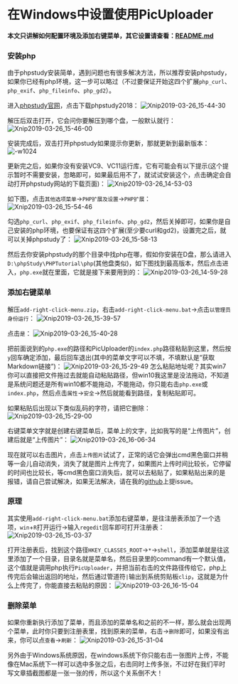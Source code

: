 # 在Windows中设置使用PicUploader
**本文只讲解如何配置环境及添加右键菜单，其它设置请查看：[README.md](https://github.com/xiebruce/PicUploader/blob/master/README.md)**

### 安装php
由于phpstudy安装简单，遇到问题也有很多解决方法，所以推荐安装phpstudy，如果你已经有php环境，这一步可以略过（不过要保证开始这四个扩展`php_curl`、`php_exif`、`php_fileinfo`、`php_gd2`）。

进入[phpstudy官网](http://phpstudy.php.cn)，点击下载phpstudy2018：
![Xnip2019-03-26_15-44-30](https://img.xiebruce.top/2019/03/26/d645ddd1c4d28bd1df7dcd9c69770bca.jpg)

解压后双击打开，它会问你要解压到哪个盘，一般默认就行：
![Xnip2019-03-26_15-46-00](https://img.xiebruce.top/2019/03/26/7c6f06426b9c915731b5da3761f6342e.jpg)

安装完成后，双击打开phpstudy如果提示你更新，那就更新到最新版本：
![-w1024](https://img.xiebruce.top/2019/03/26/0acb9c588d74f6c5db03975ccd8725ae.jpg)

更新完之后，如果你没有安装VC9、VC11运行库，它有可能会有以下提示(这个提示暂时不需要安装，忽略即可，如果最后用不了，就试试安装这个，点击确定会自动打开phpstudy网站的下载页面)：
![Xnip2019-03-26_14-53-03](https://img.xiebruce.top/2019/03/26/c0a698d9b6f55f7003cacfd5258097c5.jpg)

如下图，点击`其他选项菜单`→`PHP扩展及设置`→`PHP扩展`：
![Xnip2019-03-26_15-54-46](https://img.xiebruce.top/2019/03/26/1626a530cef0f5c18fdcc173d8fe856e.jpg)

勾选`php_curl`、`php_exif`、`php_fileinfo`、`php_gd2`，然后关掉即可，如果你是自己安装的php环境，也要保证有这四个扩展(至少要curl和gd2)，设置完之后，就可以关掉phpstudy了：
![Xnip2019-03-26_15-58-13](https://img.xiebruce.top/2019/03/26/33449b3ba007162a6070356d3528372a.jpg)


然后去你安装phpstudy的那个目录中找php在哪，假如你安装在D盘，那么请进入`D:\phpStudy\PHPTutorial\php`(其他盘类似)，如下图找到最高版本，然后点击进入，`php.exe`就在里面，它就是接下来要用到的：
![Xnip2019-03-26_14-59-28](https://img.xiebruce.top/2019/03/26/1abf1e4b0797cb413356daa01dae1739.jpg)

### 添加右键菜单
解压`add-right-click-menu.zip`，右击`add-right-click-menu.bat`→点击`以管理员身份运行`：
![Xnip2019-03-26_15-39-57](https://img.xiebruce.top/2019/03/26/b84ced7066294b7e18ecc6077af4b4cc.jpg)

点击`是`：
![Xnip2019-03-26_15-40-28](https://img.xiebruce.top/2019/03/26/6701dc243fe96c1bd650bcabade081f9.jpg)

把前面说到的`php.exe`的路径和PicUploader的`index.php`路径粘贴到这里，然后按`y`回车确定添加，最后回车退出(其中的菜单文字可以不填，不填默认是“获取Markdown链接”)：
![Xnip2019-03-26_15-29-49](https://img.xiebruce.top/2019/03/26/8d07fd13df21e72fc176cf2c6fd9765a.jpg)
怎么粘贴地址呢？其实win7你可以直接把文件拖过去就能自动粘贴路径，但win10我这里是没法拖动，不知道是系统问题还是所有win10都不能拖动，不能拖动，你只能右击`php.exe`或`index.php`，然后点击`属性`→`安全`→然后就能看到路径，复制粘贴即可。

如果粘贴后出现以下类似乱码的字符，请把它删除：
![Xnip2019-03-26_15-29-00](https://img.xiebruce.top/2019/03/26/3de096dad80f677aceb6aa947a4c7e2c.jpg)

右键菜单文字就是创建右键菜单后，菜单上的文字，比如我写的是“上传图片”，创建后就是“上传图片”：
![Xnip2019-03-26_16-06-34](https://img.xiebruce.top/2019/03/26/6773339fa46f3bd47b92b2363f3ad62b.jpg)

现在就可以右击图片，点击`上传图片`试试了，正常的话它会弹出cmd黑色窗口并稍等一会儿自动消失，消失了就是图片上传完了，如果图片上传时间比较长，它停留的时间也比较长，等cmd黑色窗口消失后，就可以去粘贴了，如果粘贴出来的是报错，请自己尝试解决，如果无法解决，请在我的[github](https://github.com/xiebruce/PicUploader)上提issue。

### 原理
其实使用`add-right-click-menu.bat`添加右键菜单，是往注册表添加了一个选项，`win`+`R`打开运行→输入`regedit`回车即可打开注册表：
![Xnip2019-03-26_15-03-37](https://img.xiebruce.top/2019/03/26/24ad612868d0824cb926242f24cf8312.jpg)

打开注册表后，找到这个路径`HKEY_CLASSES_ROOT`→`*`→`shell`，添加菜单就是往这里添加了一个目录，目录名就是菜单名，然后目录里的command有一个默认值，这个值就是调用php执行`PicUploader`，并把当前右击的文件路径传给它，php上传完后会输出返回的地址，然后通过管道符`|`输出到系统剪贴板`clip`，这就是为什么上传完了，你能直接去粘贴的原因：
![Xnip2019-03-26_16-15-04](https://img.xiebruce.top/2019/03/26/2bc778fe3c461fdc22ed9bb79fb7ebe9.jpg)

### 删除菜单
如果你重新执行添加了菜单，而且添加的菜单名和之前的不一样，那么就会出现两个菜单，此时你只要到注册表里，找到原来的菜单，右击→`删除`即可，如果没有出来，你可以点`查看`→`刷新`：
![Xnip2019-03-26_15-31-04](https://img.xiebruce.top/2019/03/26/10f71bdc326b1d3bf965e3bfa069e366.jpg)

另外由于Windows系统原因，在windows系统下你只能右击一张图片上传，不能像在Mac系统下一样可以选中多张之后，右击同时上传多张，不过好在我们平时写文章插截图都是一张一张的传，所以这个关系倒不大！